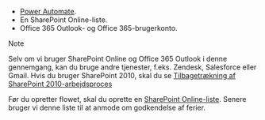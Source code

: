 * [Power Automate](https://flow.microsoft.com).
* En SharePoint Online-liste.
* Office 365 Outlook- og Office 365-brugerkonto.

> [!NOTE]
> Selv om vi bruger SharePoint Online og Office 365 Outlook i denne gennemgang, kan du bruge andre tjenester, f.eks. Zendesk, Salesforce eller Gmail. Hvis du bruger SharePoint 2010, skal du se [Tilbagetrækning af SharePoint 2010-arbejdsproces](https://go.microsoft.com/fwlink/?linkid=2138686)
> 
> 

Før du opretter flowet, skal du oprette en [SharePoint Online-liste](https://support.office.com/article/Training-Create-and-set-up-a-list-1DDC1F5A-A908-478B-BB6D-608F34B71F94). Senere bruger vi denne liste til at anmode om godkendelse af ferier.

